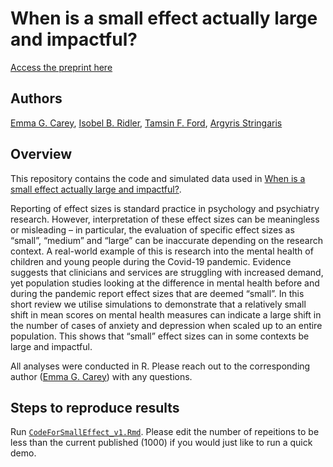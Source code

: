 # When is a small effect actually large and impactful?

[Access the preprint here](https://psyarxiv.com/v3fjk)

## Authors

[Emma G. Carey](https://orcid.org/0000-0002-2294-7989), [Isobel B. Ridler](https://orcid.org/0000-0003-2196-4733), [Tamsin F. Ford](https://orcid.org/0000-0001-5295-4904), [Argyris Stringaris](https://orcid.org/0000-0002-6264-8377)

## Overview

This repository contains the code and simulated data used in [When is a small effect actually large and impactful?](https://psyarxiv.com/v3fjk). 

Reporting of effect sizes is standard practice in psychology and psychiatry research. However, interpretation of these effect sizes can be meaningless or misleading – in particular, the evaluation of specific effect sizes as “small”, “medium” and “large” can be inaccurate depending on the research context. A real-world example of this is research into the mental health of children and young people during the Covid-19 pandemic. Evidence suggests that clinicians and services are struggling with increased demand, yet population studies looking at the difference in mental health before and during the pandemic report effect sizes that are deemed “small”. In this short review we utilise simulations to demonstrate that a relatively small shift in mean scores on mental health measures can indicate a large shift in the number of cases of anxiety and depression when scaled up to an entire population. This shows that “small” effect sizes can in some contexts be large and impactful.

All analyses were conducted in R. Please reach out to the corresponding author ([Emma G. Carey](ec475@medschl.cam.ac.uk)) with any questions. 

## Steps to reproduce results

Run [`CodeForSmallEffect_v1.Rmd`](../master/CodeForSmallEffect_v1). Please edit the number of repeitions to be less than the current published (1000) if you would just like to run a quick demo.
